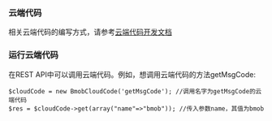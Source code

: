 
### 云端代码

相关云端代码的编写方式，请参考[云端代码开发文档](http://docs.bmob.cn/cloudcode/WEB/a_faststart/doc/index.html)

### 运行云端代码

在REST API中可以调用云端代码。例如，想调用云端代码的方法getMsgCode:

```
$cloudCode = new BmobCloudCode('getMsgCode'); //调用名字为getMsgCode的云端代码
$res = $cloudCode->get(array("name"=>"bmob")); //传入参数name，其值为bmob
```

